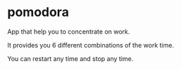 # pomodora

App that help you to concentrate on work.

It provides you 6 different combinations of the work time.

You can restart any time and stop any time.

